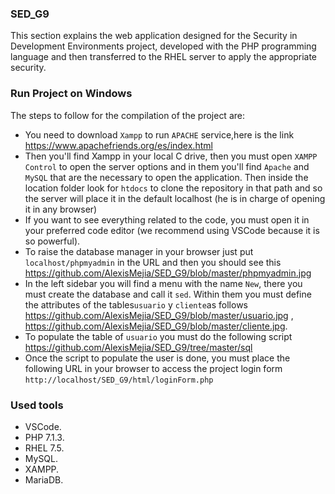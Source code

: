 ### SED_G9

This section explains the web application designed for the Security in Development Environments project, developed with the PHP programming language and then transferred to the RHEL server to apply the appropriate security.

### Run Project on Windows

The steps to follow for the compilation of the project are:
- You need to download ```Xampp``` to run ```APACHE``` service,here is the link https://www.apachefriends.org/es/index.html
- Then you'll find Xampp in your local C drive, then you must open ```XAMPP Control``` to open the server options and in them you'll find ```Apache``` and ```MySQL``` that are the necessary to open the application. Then inside the location folder look for ```htdocs``` to clone the repository in that path and so the server will place it in the default localhost (he is in charge of opening it in any browser)
- If you want to see everything related to the code, you must open it in your preferred code editor (we recommend using VSCode because it is so powerful).
- To raise the database manager in your browser just put ```localhost/phpmyadmin``` in the URL and then you should see this  https://github.com/AlexisMejia/SED_G9/blob/master/phpmyadmin.jpg 
- In the left sidebar you will find a menu with the name `New`, there you must create the database and call it ```sed```. Within them you must define the attributes of the tables```usuario``` y ```cliente```as follows https://github.com/AlexisMejia/SED_G9/blob/master/usuario.jpg , https://github.com/AlexisMejia/SED_G9/blob/master/cliente.jpg.
- To populate the table of ```usuario``` you must do the following script https://github.com/AlexisMejia/SED_G9/tree/master/sql
- Once the script to populate the user is done, you must place the following URL in your browser to access the project login form ```http://localhost/SED_G9/html/loginForm.php```

### Used tools
- VSCode.
-  PHP 7.1.3.
- RHEL 7.5.
- MySQL.
- XAMPP.
- MariaDB.

